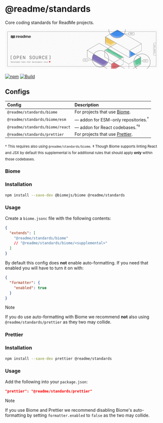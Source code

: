 # @readme/standards

Core coding standards for ReadMe projects.

[![](https://raw.githubusercontent.com/readmeio/.github/main/oss-header.png)](https://readme.io)

[![npm](https://img.shields.io/npm/v/@readme/standards)](https://npm.im/@readme/standards) [![Build](https://github.com/readmeio/standards/workflows/CI/badge.svg)](https://github.com/readmeio/standards)

## Configs

<!-- prettier-ignore -->
| Config | Description |
| :-- | :--- |
| `@readme/standards/biome` | For projects that use [Biome](https://biomejs.dev/). |
| `@readme/standards/biome/esm` | &mdash; addon for ESM-only repositories.<sup>†</sup>  |
| `@readme/standards/biome/react` | &mdash; addon for React codebases.<sup>†‡</sup>  |
| `@readme/standards/prettier` | For projects that use [Prettier](https://prettier.io/). |

<sub>† This requires also using `@readme/standards/biome`.</sub>
<sub>‡ Though Biome supports linting React and JSX by default this supplemental is for additional rules that should apply **only** within those codebases.</sub>

### Biome

### Installation

```sh
npm install --save-dev @biomejs/biome @readme/standards
```

### Usage

Create a `biome.jsonc` file with the following contents:

```json
{
  "extends": [
    "@readme/standards/biome"
    // "@readme/standards/biome/<supplemental>"
  ]
}
```

By default this config does **not** enable auto-formatting. If you need that enabled you will have to turn it on with:

```json
{
  "formatter": {
    "enabled": true
  }
}
```

> [!NOTE]
> If you do use auto-formatting with Biome we recommend **not** also using `@readme/standards/prettier` as they two may collide.

### Prettier

### Installation

```sh
npm install --save-dev prettier @readme/standards
```

### Usage

Add the following into your `package.json`:

```json
"prettier": "@readme/standards/prettier"
```

> [!NOTE]
> If you use Biome and Prettier we recommend disabling Biome's auto-formatting by setting `formatter.enabled` to `false` as the two may collide.
